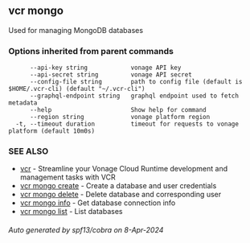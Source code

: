 ## vcr mongo

Used for managing MongoDB databases

### Options inherited from parent commands

```
      --api-key string            vonage API key
      --api-secret string         vonage API secret
      --config-file string        path to config file (default is $HOME/.vcr-cli) (default "~/.vcr-cli")
      --graphql-endpoint string   graphql endpoint used to fetch metadata
      --help                      Show help for command
      --region string             vonage platform region
  -t, --timeout duration          timeout for requests to vonage platform (default 10m0s)
```

### SEE ALSO

* [vcr](vcr.md)	 - Streamline your Vonage Cloud Runtime development and management tasks with VCR
* [vcr mongo create](vcr_mongo_create.md)	 - Create a database and user credentials
* [vcr mongo delete](vcr_mongo_delete.md)	 - Delete database and corresponding user
* [vcr mongo info](vcr_mongo_info.md)	 - Get database connection info
* [vcr mongo list](vcr_mongo_list.md)	 - List databases

###### Auto generated by spf13/cobra on 8-Apr-2024
